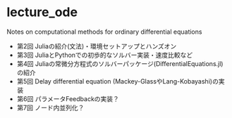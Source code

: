 # lecture_ode
Notes on computational methods for ordinary differential equations

- 第2回 Juliaの紹介(文法)・環境セットアップとハンズオン
- 第3回 JuliaとPythonでの初歩的なソルバー実装・速度比較など
- 第4回 Juliaの常微分方程式のソルバーパッケージ(DifferentialEquations.jl)の紹介
- 第5回 Delay differential equation (Mackey-GlassやLang-Kobayashi)の実装
- 第6回 パラメータFeedbackの実装？
- 第7回 ノード内並列化？

